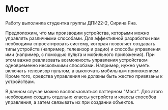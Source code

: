 # Мост
Работу выполнила студентка группы ДПИ22-2, Сирина Яна.

Предположим, что мы производим устройства, которыми можно управлять различными способами.
Для эффективной разработки нам необходима спроектировать систему, которая позволяет 
создавать типы устройств (например, телевизор и радио) и способы управления ими 
(например, с помощью пульта и мобильного приложения). При этом важно реализовать возможность управления 
устройством одновременно несколькими способами. Например, нужно уметь включать телевизор пультом, 
а выключать мобильным приложением. Кроме того, средства управления не должны быть жестко привязаны 
к устройствам.

В данном случае можно воспользоваться паттерном "Мост". Для этого необходимо создать 
отдельно классы устройств и классы способов управления, а затем связывать их при
создании объектов.
